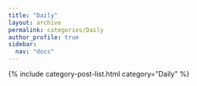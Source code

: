 ```yaml
---
title: "Daily"
layout: archive
permalink: categories/Daily
author_profile: true
sidebar:
  nav: "docs"
---
```



{% include category-post-list.html category="Daily" %}